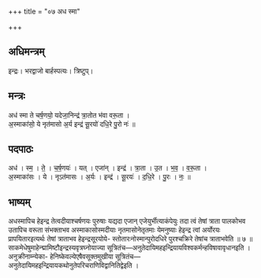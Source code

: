 +++
title = "०७ अध स्मा"

+++
## अधिमन्त्रम्
इन्द्रः। भरद्वाजो बार्हस्पत्यः। त्रिष्टुप्।

## मन्त्रः
अध॑ स्मा ते चर्ष॒णयो॒ यदेजा॒निन्द्र॑ त्रा॒तोत भ॑वा वरू॒ता ।  
अ॒स्माका॑सो॒ ये नृत॑मासो अ॒र्य इन्द्र॑ सू॒रयो॑ दधि॒रे पु॒रो नः॑ ॥

## पदपाठः
अध॑ । स्म॒ । ते॒ । च॒र्ष॒णयः॑ । यत् । एजा॑न् । इन्द्र॑ । त्रा॒ता । उ॒त । भ॒व॒ । व॒रू॒ता ।  
अ॒स्माका॑सः । ये । नृऽत॑मासः । अ॒र्यः । इन्द्र॑ । सू॒रयः॑ । द॒धि॒रे । पु॒रः । नः॒ ॥

## भाष्यम्
अधस्मापिच हेइन्द्र तेत्वदीयाश्चर्षणयः पुरुषाः यद्यदा एजान् एजेयुर्भीत्याकंपेयुः तदा त्वं तेषां त्राता पालकोभव उतापिच वरूता संभक्ताभव अस्माकासोस्मदीयाः नृतमासोनेतृतमाः येमनुष्याः हेइन्द्र त्वां अर्योरयः प्रापयितारइत्यर्थः तेषां त्राताभव हेइन्द्रसूरयोये- स्तोतारःनोस्मान्पुरोदधिरे पुरश्चक्रिरे तेषांच त्राताभवेति ॥ ७ ॥ साकमेधेषुमाहेन्द्मामिष्टौइन्द्रस्यवृत्रघ्नोयाज्या सूत्रितंच—अनुतेदायिमहइन्द्रियायविश्वकर्मन्हविषावावृधानइति । अनुक्रीनाम्न्येका- हेनिष्केवल्येएषैवसूक्तमुखीया सूत्रितंच—अनुतेदायिमहइन्द्रियायकथोनुतेपरिचराणिविद्वानितिद्वेइति ।